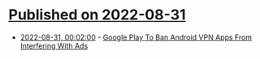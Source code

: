 # [Published on 2022-08-31](index.md)

* [2022-08-31, 00:02:00](https://tech.slashdot.org/story/22/08/30/2147205/google-play-to-ban-android-vpn-apps-from-interfering-with-ads?utm_source=rss1.0mainlinkanon&utm_medium=feed) - [Google Play To Ban Android VPN Apps From Interfering With Ads](https://tech.slashdot.org/story/22/08/30/2147205/google-play-to-ban-android-vpn-apps-from-interfering-with-ads?utm_source=rss1.0mainlinkanon&utm_medium=feed)
